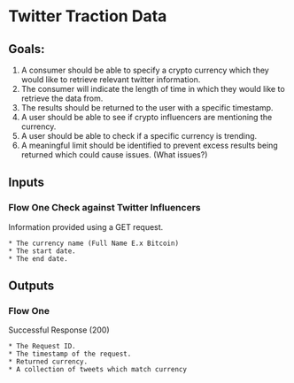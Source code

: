 # Twitter Traction Data

## Goals:
1. A consumer should be able to specify a crypto currency which they would like to retrieve relevant twitter information.
2. The consumer will indicate the length of time in which they would like to retrieve the data from.
3. The results should be returned to the user with a specific timestamp.
4. A user should be able to see if crypto influencers are mentioning the currency.
6. A user should be able to check if a specific currency is trending.
5. A meaningful limit should be identified to prevent excess results being returned which could cause issues. (What issues?)

## Inputs

### Flow One Check against Twitter Influencers
Information provided using a GET request.

    * The currency name (Full Name E.x Bitcoin)
    * The start date.
    * The end date.

## Outputs

### Flow One
Successful Response (200)

    * The Request ID.
    * The timestamp of the request.
    * Returned currency.
    * A collection of tweets which match currency
